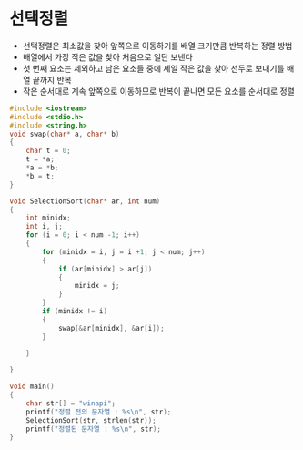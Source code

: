# 선택정렬
- 선택정렬은 최소값을 찾아 앞쪽으로 이동하기를 배열 크기만큼 반복하는 정렬 방법
- 배열에서 가장 작은 값을 찾아 처음으로 일단 보낸다
- 첫 번째 요소는 제외하고 남은 요소들 중에 제일 작은 값을 찾아 선두로 보내기를 배열 끝까지 반복
- 작은 순서대로 계속 앞쪽으로 이동하므로 반복이 끝나면 모든 요소를 순서대로 정렬

```c
#include <iostream>
#include <stdio.h>
#include <string.h>
void swap(char* a, char* b)
{
	char t = 0;
	t = *a;
	*a = *b;
	*b = t;
}

void SelectionSort(char* ar, int num)
{
	int minidx;
	int i, j;
	for (i = 0; i < num -1; i++)
	{
		for (minidx = i, j = i +1; j < num; j++)
		{
			if (ar[minidx] > ar[j])
			{
				minidx = j;
			}
		}
		if (minidx != i)
		{
			swap(&ar[minidx], &ar[i]);
		}

	}
		
}

void main()
{
	char str[] = "winapi";
	printf("정렬 전의 문자열 : %s\n", str);
	SelectionSort(str, strlen(str));
	printf("정렬된 문자열 : %s\n", str);
}
```
